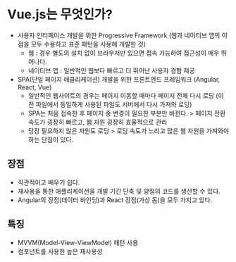 # Vue.js는 무엇인가?

-   사용자 인터페이스 개발을 위한 Progressive Framework (웹과 네이티브 앱의 이점을 모두 수용하고 표준 패턴을 사용해 개발한 것)
    -   웹 : 경우 별도의 설치 없이 브라우저만 있으면 접속 가능하여 접근성이 매우 뛰어나다.
    -   네이티브 앱 : 일반적인 웹보다 빠르고 더 뛰어난 사용자 경험 제공
-   SPA(단일 페이지 애클리케이션) 개발을 위한 프론트엔드 프레임워크 (Angular, React, Vue)
    -   일반적인 웹사이트의 경우는 페이지 이동할 때마다 페이지 전체 다시 로딩 (이전 파일에서 동일하게 사용된 파일도 서버에서 다시 가져와 로딩)
    -   SPA는 처음 접속한 후 페이지 중 변경이 필요한 부분만 바뀐다. > 페이지 전환 속도가 굉장히 빠르고, 웹 자원 굉장히 효율적으로 관리
    -   당장 필요하지 않은 자원도 로딩 > 로딩 속도가 느리고 많은 웹 자원을 가져와야 하는 단점이 있다.

## 장점

-   직관적이고 배우기 쉽다.
-   재사용을 통한 애플리케이션을 개발 기간 단축 및 양질의 코드를 생산할 수 있다.
-   Angular의 장점(데이터 바인딩)과 React 장점(가상 돔)을 모두 가지고 있다.

## 특징

-   MVVM(Model-View-ViewModel) 패턴 사용
-   컴포넌트를 사용한 높은 재사용성
